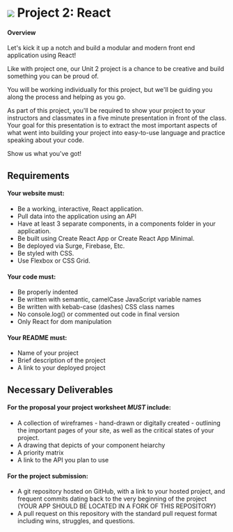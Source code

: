 # ![](https://ga-dash.s3.amazonaws.com/production/assets/logo-9f88ae6c9c3871690e33280fcf557f33.png) Project 2: React
#### Overview

Let's kick it up a notch and build a modular and modern front end application using React!

Like with project one, our Unit 2 project is a chance to be creative and build something you can be proud of.

You will be working individually for this project, but we'll be guiding you along the process and helping as you go.

As part of this project, you'll be required to show your project to your instructors and classmates in a five minute presentation in front of the class. Your goal for this presentation is to extract the most important aspects of what went into building your project into easy-to-use language and practice speaking about your code.

Show us what you've got!

## Requirements

#### Your website must:

- Be a working, interactive, React application.
- Pull data into the application using an API
- Have at least 3 separate components, in a components folder in your application.
- Be built using Create React App or Create React App Minimal.
- Be deployed via Surge, Firebase, Etc.
- Be styled with CSS.
- Use Flexbox or CSS Grid.


#### Your code must:

- Be properly indented
- Be written with semantic, camelCase JavaScript variable names
- Be written with kebab-case (dashes) CSS class names
- No console.log() or commented out code in final version
- Only React for dom manipulation

#### Your README must:

- Name of your project
- Brief description of the project
- A link to your deployed project

## Necessary Deliverables

#### For the proposal your project worksheet *MUST* include:
- A collection of wireframes - hand-drawn or digitally created - outlining the important pages of your site, as well as the critical states of your project.
- A drawing that depicts of your component heiarchy
- A priority matrix
- A link to the API you plan to use

#### For the project submission:
- A git repository hosted on GitHub, with a link to your hosted project, and frequent commits dating back to the very beginning of the project (YOUR APP SHOULD BE LOCATED IN A FORK OF THIS REPOSITORY)
- A pull request on this repository with the standard pull request format including wins, struggles, and questions.
